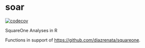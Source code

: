 # soar

[![codecov](https://codecov.io/gh/diazrenata/soar/branch/cleanup/graph/badge.svg?token=COY191G22L)](https://codecov.io/gh/diazrenata/soar)

SquareOne Analyses in R

Functions in support of https://github.com/diazrenata/squareone.
